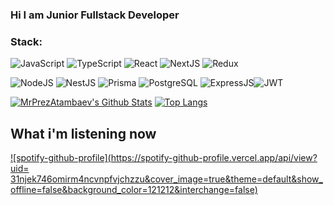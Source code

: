 ### Hi I am Junior Fullstack Developer
### Stack:

![JavaScript](https://img.shields.io/badge/javascript-%23323330.svg?style=for-the-badge&logo=javascript&logoColor=%23F7DF1E) ![TypeScript](https://img.shields.io/badge/typescript-%23007ACC.svg?style=for-the-badge&logo=typescript&logoColor=white) ![React](https://img.shields.io/badge/react-%2320232a.svg?style=for-the-badge&logo=react&logoColor=%2361DAFB) ![NextJS](https://img.shields.io/badge/nextjs-%23323330.svg?style=for-the-badge&logo=nextjs&logoColor=%white) ![Redux](https://img.shields.io/badge/redux-%23593d88.svg?style=for-the-badge&logo=redux&logoColor=white) 

![NodeJS](https://img.shields.io/badge/node.js-6DA55F?style=for-the-badge&logo=node.js&logoColor=white) ![NestJS](https://img.shields.io/badge/nestjs-%23E0234E.svg?style=for-the-badge&logo=nestjs&logoColor=white) ![Prisma](https://img.shields.io/badge/Prisma-3982CE?style=for-the-badge&logo=Prisma&logoColor=white) ![PostgreSQL](https://img.shields.io/badge/PostgreSQL-316192?style=for-the-badge&logo=postgresql&logoColor=white)
![ExpressJS](https://img.shields.io/badge/expressjs-mA55F.svg?style=for-the-badge&logo=expressjs&logoColor=black)![JWT](https://img.shields.io/badge/JWT-black?style=for-the-badge&logo=JSON%20web%20tokens)

[<img alt="MrPrezAtambaev's Github Stats" src="https://github-readme-stats.vercel.app/api?username=BisquitDubouche&show_icons=true&hide_border=true">](https://github.com/MrPrezAtambaev)
[![Top Langs](https://github-readme-stats.vercel.app/api/top-langs/?username=MrPrezAtambaev&layout=compact&hide_border=true)](https://github.com/MrPrezAtambaev)

## What i'm listening now
[![spotify-github-profile](https://spotify-github-profile.vercel.app/api/view?uid= 31njek746omirm4ncvnpfvjchzzu&cover_image=true&theme=default&show_offline=false&background_color=121212&interchange=false)](https://github.com/kittinan/spotify-github-profile)
